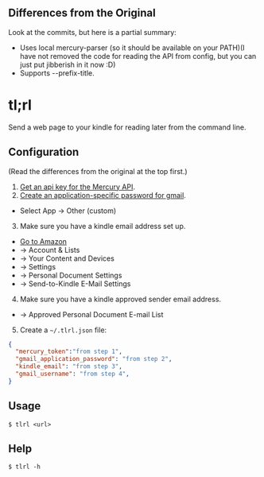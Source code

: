 ## Differences from the Original

Look at the commits, but here is a partial summary:

* Uses local mercury-parser (so it should be available on your PATH)(I have not removed the code for reading the API from config, but you can just put jibberish in it now :D)
* Supports --prefix-title.

tl;rl
=====

Send a web page to your kindle for reading later from the command line.

## Configuration

(Read the differences from the original at the top first.)

1. [Get an api key for the Mercury API](https://mercury.postlight.com/web-parser/).
2. [Create an application-specific password for gmail](https://myaccount.google.com/apppasswords).
  * Select App -> Other (custom)
3. Make sure you have a kindle email address set up.
  * [Go to Amazon](https://www.amazon.com)
  * -> Account & Lists
  * -> Your Content and Devices
  * -> Settings
  * -> Personal Document Settings
  * -> Send-to-Kindle E-Mail Settings
4. Make sure you have a kindle approved sender email address.
  * -> Approved Personal Document E-mail List
5. Create a `~/.tlrl.json` file:

```json
{
  "mercury_token":"from step 1",
  "gmail_application_password": "from step 2",
  "kindle_email": "from step 3",
  "gmail_username": "from step 4",
}
```

## Usage

```
$ tlrl <url>
```

## Help

```
$ tlrl -h
```
